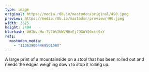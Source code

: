 ```yaml
---
type: image
original: https://media.r0b.io/mastodon/original/490.jpeg
preview: https://media.r0b.io/mastodon/preview/490.jpeg
width: 3325
height: 2494
blurhash: UHINv-Mw-7V?9%IUWVNH=Ej?OGWY00xttSxY
refs:
  mastodon_media:
    - "113639004469501580"
---
```


A large print of a mountainside on a stool that has been rolled out and needs the edges weighing down to stop it rolling up. 
